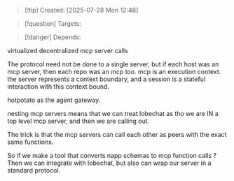 
>[!tip] Created: [2025-07-28 Mon 12:48]

>[!question] Targets: 

>[!danger] Depends: 

virtualized decentralized mcp server calls

The protocol need not be done to a single server, but if each host was an mcp server, then each repo was an mcp too.
mcp is an execution context.
the server represents a context boundary, and a session is a stateful interaction with this context bound.

hotpotato as the agent gateway.

nesting mcp servers means that we can treat lobechat as tho we are IN a top level mcp server, and then we are calling out.

The trick is that the mcp servers can call each other as peers with the exact same functions.

So if we make a tool that converts napp schemas to mcp function calls ?
Then we can integrate with lobechat, but also can wrap our server in a standard protocol.